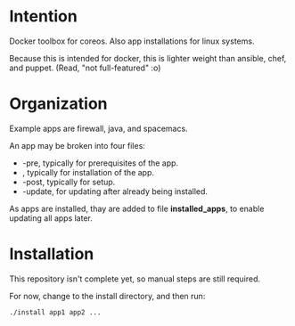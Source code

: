 # Intention

Docker toolbox for coreos. Also app installations for linux systems.

Because this is intended for docker, this is lighter weight than ansible,
chef, and puppet. (Read, "not full-featured" :o)

# Organization

Example apps are firewall, java, and spacemacs.

An app may be broken into four files:
* <appname>-pre, typically for prerequisites of the app.
* <appname>, typically for installation of the app.
* <appname>-post, typically for setup.
* <appname>-update, for updating after already being installed.

As apps are installed, thay are added to file **installed_apps**,
to enable updating all apps later.

# Installation

This repository isn't complete yet, so manual steps are still required.

For now, change to the install directory, and then run:
```sh
./install app1 app2 ...
```

